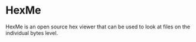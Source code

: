 # HexMe
HexMe is an open source hex viewer that can be used to look at files on the individual bytes level.
